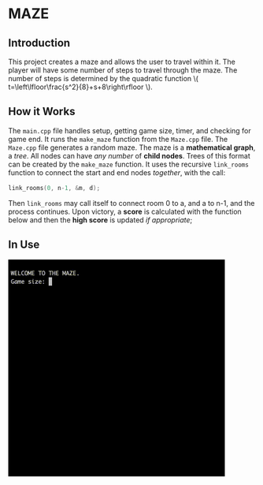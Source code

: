 # MAZE

<script type="text/javascript" src="http://cdn.mathjax.org/mathjax/latest/MathJax.js?config=TeX-AMS-MML_HTMLorMML"></script>

## Introduction

This project creates a maze and allows the user to travel within it.
The player will have some number of steps to travel through the maze.
The number of steps is determined by the quadratic function \\( t=\left\lfloor\frac{s^2}{8}+s+8\right\rfloor \\).

## How it Works

The `main.cpp` file handles setup, getting game size, timer, and checking for game end.
It runs the `make_maze` function from the `Maze.cpp` file.
The `Maze.cpp` file generates a random maze. The maze is a **mathematical graph**, a *tree*.
All nodes can have *any number* of **child nodes**.
Trees of this format can be created by the `make_maze` function.
It uses the recursive `link_rooms` function to connect the start and end nodes *together*, with the call:
```cpp
link_rooms(0, n-1, &m, d);
```
Then `link_rooms` may call itself to connect room 0 to a, and a to n-1, and the process continues.
Upon victory, a **score** is calculated with the function below and then the **high score** is updated *if appropriate*;

## In Use

![example GIF](example.gif "EXAMPLE")